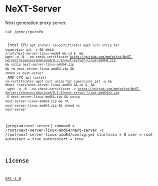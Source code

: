 # NeXT-Server

Next generation proxy server.

<code>cat /proc/cpuinfo  
<br>
Intel CPU
<code>apt install ca-certificates wget curl unzip tar supervisor git -y &&</code>
<code>mkdir /root/next-server-linux-amd64 && cd $_ &&</code>
<code>wget -q -N --no-check-certificate  https://github.com/mmfdsfsd/NeXT-Server/releases/download/0.3.9/next-server-linux-amd64.zip &&</code>
<code>unzip next-server-linux-amd64.zip &&</code>
<code>rm next-server-linux-amd64.zip &&</code>
<code>chmod +x next-server</code>
<br>
AMD CPU
<code>apt install ca-certificates wget curl unzip tar supervisor git -y &&</code>
<code>mkdir /root/next-server-linux-amd64 && cd $_ && </code>
<code>wget -q -N --no-check-certificate -c https://github.com/mmfdsfsd/NeXT-Server/releases/download/0.3.9/next-server-linux-amd64v3.zip -O next-server-linux-amd64.zip &&</code>
<code>unzip next-server-linux-amd64.zip &&</code>
<code>rm next-server-linux-amd64.zip  &&</code>
<code>chmod +x next-server</code>

[program:next-server]
command = /root/next-server-linux-amd64/next-server -c /root/next-server-linux-amd64/config.yml
startsecs = 0
user = root
autostart = true
autorestart = true

## License

[GPL-3.0](./LICENSE)
